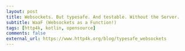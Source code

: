```yaml
---
layout: post
title: Websockets. But typesafe. And testable. Without the Server.
subtitle: WaaF (Websockets as a Function!)
tags: [http4k, kotlin, opensource]
comments: false
external_url: https://www.http4k.org/blog/typesafe_websockets
---
```

